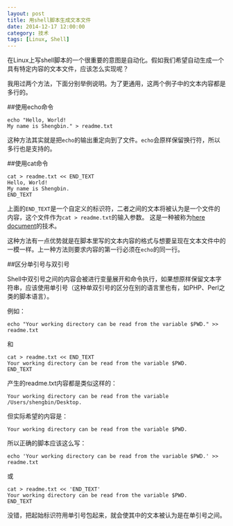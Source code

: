 ```yaml
---
layout: post
title: 用shell脚本生成文本文件
date: 2014-12-17 12:00:00
category: 技术
tags: [Linux, Shell]
---
```


在Linux上写shell脚本的一个很重要的意图是自动化。假如我们希望自动生成一个具有特定内容的文本文件，应该怎么实现呢？

<!--more-->

我用过两个方法，下面分别举例说明。为了更通用，这两个例子中的文本内容都是多行的。

##使用echo命令

	echo "Hello, World!
	My name is Shengbin." > readme.txt

这种方法其实就是把`echo`的输出重定向到了文件。`echo`会原样保留换行符，所以多行也是支持的。

##使用cat命令

	cat > readme.txt << END_TEXT
	Hello, World!
	My name is Shengbin.
	END_TEXT

上面的`END_TEXT`是一个自定义的标识符，二者之间的文本将被认为是一个文件的内容，这个文件作为`cat > readme.txt`的输入参数。
这是一种被称为[here document](http://en.wikipedia.org/wiki/Here_document)的技术。

这种方法有一点优势就是在脚本里写的文本内容的格式与想要呈现在文本文件中的一模一样。上一种方法则要求内容的第一行必须在`echo`的同一行。

##区分单引号与双引号

Shell中双引号之间的内容会被进行变量展开和命令执行，如果想原样保留文本字符串，应该使用单引号（这种单双引号的区分在别的语言里也有，如PHP、Perl之类的脚本语言）。

例如：

	echo "Your working directory can be read from the variable $PWD." >> readme.txt

和

	cat > readme.txt << END_TEXT
	Your working directory can be read from the variable $PWD.
	END_TEXT
	
产生的readme.txt内容都是类似这样的：

	Your working directory can be read from the variable /Users/shengbin/Desktop.

但实际希望的内容是：

	Your working directory can be read from the variable $PWD.

所以正确的脚本应该这么写：

	echo 'Your working directory can be read from the variable $PWD.' >> readme.txt

或

	cat > readme.txt << 'END_TEXT'
	Your working directory can be read from the variable $PWD.
	END_TEXT
	
没错，把起始标识符用单引号包起来，就会使其中的文本被认为是在单引号之间。
